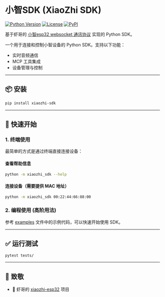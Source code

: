 # 小智SDK (XiaoZhi SDK)

[![Python Version](https://img.shields.io/badge/python-3.8+-blue.svg)](https://www.python.org/downloads/)
[![License](https://img.shields.io/badge/license-MIT-green.svg)](LICENSE)
[![PyPI](https://img.shields.io/badge/pypi-xiaozhi--sdk-blue.svg)](https://pypi.org/project/xiaozhi-sdk/)

基于虾哥的 [小智esp32 websocket 通讯协议](https://github.com/78/xiaozhi-esp32/blob/main/docs/websocket.md) 实现的 Python SDK。

一个用于连接和控制小智设备的 Python SDK。支持以下功能：
- 实时音频通信
- MCP 工具集成
- 设备管理与控制

---

## 📦 安装

```bash
pip install xiaozhi-sdk
```

---

## 🚀 快速开始

### 1. 终端使用

最简单的方式是通过终端直接连接设备：

#### 查看帮助信息

```bash
python -m xiaozhi_sdk --help
```

#### 连接设备（需要提供 MAC 地址）

```bash
python -m xiaozhi_sdk 00:22:44:66:88:00
```

### 2. 编程使用 (高阶用法)
参考 [examples](examples/) 文件中的示例代码，可以快速开始使用 SDK。


---

## ✅ 运行测试

```bash
pytest tests/
```


---

## 🫡 致敬

- 🫡 虾哥的 [xiaozhi-esp32](https://github.com/78/xiaozhi-esp32) 项目
